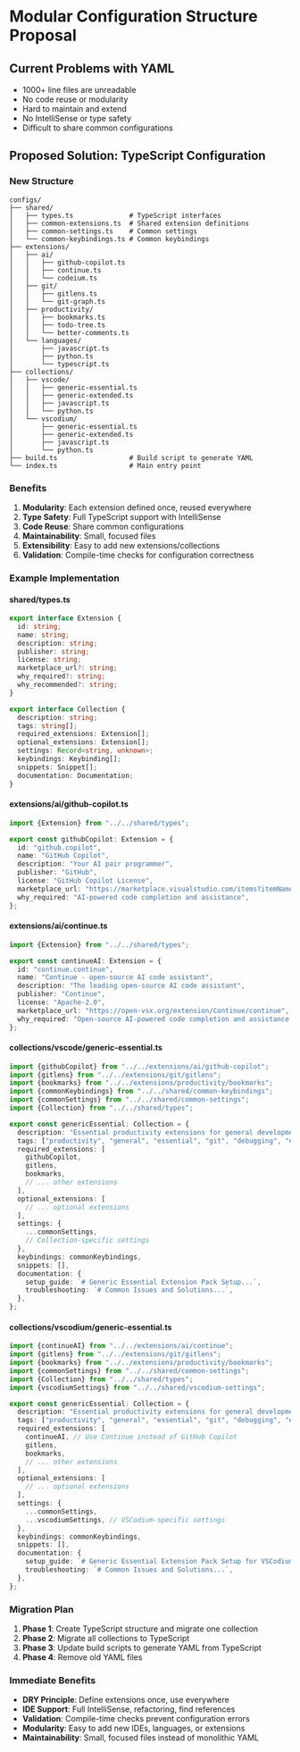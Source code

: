 # Modular Configuration Structure Proposal

## Current Problems with YAML

- 1000+ line files are unreadable
- No code reuse or modularity
- Hard to maintain and extend
- No IntelliSense or type safety
- Difficult to share common configurations

## Proposed Solution: TypeScript Configuration

### New Structure

```
configs/
├── shared/
│   ├── types.ts              # TypeScript interfaces
│   ├── common-extensions.ts  # Shared extension definitions
│   ├── common-settings.ts    # Common settings
│   └── common-keybindings.ts # Common keybindings
├── extensions/
│   ├── ai/
│   │   ├── github-copilot.ts
│   │   ├── continue.ts
│   │   └── codeium.ts
│   ├── git/
│   │   ├── gitlens.ts
│   │   └── git-graph.ts
│   ├── productivity/
│   │   ├── bookmarks.ts
│   │   ├── todo-tree.ts
│   │   └── better-comments.ts
│   └── languages/
│       ├── javascript.ts
│       ├── python.ts
│       └── typescript.ts
├── collections/
│   ├── vscode/
│   │   ├── generic-essential.ts
│   │   ├── generic-extended.ts
│   │   ├── javascript.ts
│   │   └── python.ts
│   └── vscodium/
│       ├── generic-essential.ts
│       ├── generic-extended.ts
│       ├── javascript.ts
│       └── python.ts
├── build.ts                  # Build script to generate YAML
└── index.ts                  # Main entry point
```

### Benefits

1. **Modularity**: Each extension defined once, reused everywhere
2. **Type Safety**: Full TypeScript support with IntelliSense
3. **Code Reuse**: Share common configurations
4. **Maintainability**: Small, focused files
5. **Extensibility**: Easy to add new extensions/collections
6. **Validation**: Compile-time checks for configuration correctness

### Example Implementation

#### shared/types.ts

```typescript
export interface Extension {
  id: string;
  name: string;
  description: string;
  publisher: string;
  license: string;
  marketplace_url?: string;
  why_required?: string;
  why_recommended?: string;
}

export interface Collection {
  description: string;
  tags: string[];
  required_extensions: Extension[];
  optional_extensions: Extension[];
  settings: Record<string, unknown>;
  keybindings: Keybinding[];
  snippets: Snippet[];
  documentation: Documentation;
}
```

#### extensions/ai/github-copilot.ts

```typescript
import {Extension} from "../../shared/types";

export const githubCopilot: Extension = {
  id: "github.copilot",
  name: "GitHub Copilot",
  description: "Your AI pair programmer",
  publisher: "GitHub",
  license: "GitHub Copilot License",
  marketplace_url: "https://marketplace.visualstudio.com/items?itemName=github.copilot",
  why_required: "AI-powered code completion and assistance",
};
```

#### extensions/ai/continue.ts

```typescript
import {Extension} from "../../shared/types";

export const continueAI: Extension = {
  id: "continue.continue",
  name: "Continue - open-source AI code assistant",
  description: "The leading open-source AI code assistant",
  publisher: "Continue",
  license: "Apache-2.0",
  marketplace_url: "https://open-vsx.org/extension/Continue/continue",
  why_required: "Open-source AI-powered code completion and assistance (GitHub Copilot alternative)",
};
```

#### collections/vscode/generic-essential.ts

```typescript
import {githubCopilot} from "../../extensions/ai/github-copilot";
import {gitlens} from "../../extensions/git/gitlens";
import {bookmarks} from "../../extensions/productivity/bookmarks";
import {commonKeybindings} from "../../shared/common-keybindings";
import {commonSettings} from "../../shared/common-settings";
import {Collection} from "../../shared/types";

export const genericEssential: Collection = {
  description: "Essential productivity extensions for general development in VSCode",
  tags: ["productivity", "general", "essential", "git", "debugging", "editing"],
  required_extensions: [
    githubCopilot,
    gitlens,
    bookmarks,
    // ... other extensions
  ],
  optional_extensions: [
    // ... optional extensions
  ],
  settings: {
    ...commonSettings,
    // Collection-specific settings
  },
  keybindings: commonKeybindings,
  snippets: [],
  documentation: {
    setup_guide: `# Generic Essential Extension Pack Setup...`,
    troubleshooting: `# Common Issues and Solutions...`,
  },
};
```

#### collections/vscodium/generic-essential.ts

```typescript
import {continueAI} from "../../extensions/ai/continue";
import {gitlens} from "../../extensions/git/gitlens";
import {bookmarks} from "../../extensions/productivity/bookmarks";
import {commonSettings} from "../../shared/common-settings";
import {Collection} from "../../shared/types";
import {vscodiumSettings} from "../../shared/vscodium-settings";

export const genericEssential: Collection = {
  description: "Essential productivity extensions for general development in VSCodium",
  tags: ["productivity", "general", "essential", "git", "debugging", "editing", "open-source"],
  required_extensions: [
    continueAI, // Use Continue instead of GitHub Copilot
    gitlens,
    bookmarks,
    // ... other extensions
  ],
  optional_extensions: [
    // ... optional extensions
  ],
  settings: {
    ...commonSettings,
    ...vscodiumSettings, // VSCodium-specific settings
  },
  keybindings: commonKeybindings,
  snippets: [],
  documentation: {
    setup_guide: `# Generic Essential Extension Pack Setup for VSCodium...`,
    troubleshooting: `# Common Issues and Solutions...`,
  },
};
```

### Migration Plan

1. **Phase 1**: Create TypeScript structure and migrate one collection
2. **Phase 2**: Migrate all collections to TypeScript
3. **Phase 3**: Update build scripts to generate YAML from TypeScript
4. **Phase 4**: Remove old YAML files

### Immediate Benefits

- **DRY Principle**: Define extensions once, use everywhere
- **IDE Support**: Full IntelliSense, refactoring, find references
- **Validation**: Compile-time checks prevent configuration errors
- **Modularity**: Easy to add new IDEs, languages, or extensions
- **Maintainability**: Small, focused files instead of monolithic YAML
